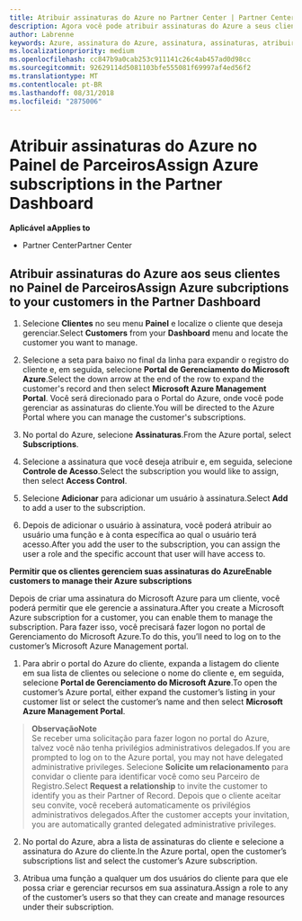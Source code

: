 ```yaml
---
title: Atribuir assinaturas do Azure no Partner Center | Partner Center
description: Agora você pode atribuir assinaturas do Azure a seus clientes no Partner Center. Você também pode habilitá-los para que eles mesmos gerenciem as assinaturas.
author: Labrenne
keywords: Azure, assinatura do Azure, assinatura, assinaturas, atribuir assinatura, gerenciar assinatura do Azure
ms.localizationpriority: medium
ms.openlocfilehash: cc847b9a0cab253c911141c26c4ab457ad0d98cc
ms.sourcegitcommit: 92629114d5081103bfe555081f69997af4ed56f2
ms.translationtype: MT
ms.contentlocale: pt-BR
ms.lasthandoff: 08/31/2018
ms.locfileid: "2875006"
---
```

# <a name="assign-azure-subscriptions-in-the-partner-dashboard"></a><span data-ttu-id="4da15-104">Atribuir assinaturas do Azure no Painel de Parceiros</span><span class="sxs-lookup"><span data-stu-id="4da15-104">Assign Azure subscriptions in the Partner Dashboard</span></span>

**<span data-ttu-id="4da15-105">Aplicável a</span><span class="sxs-lookup"><span data-stu-id="4da15-105">Applies to</span></span>**

-  <span data-ttu-id="4da15-106">Partner Center</span><span class="sxs-lookup"><span data-stu-id="4da15-106">Partner Center</span></span>
 
## <a name="assign-azure-subcriptions-to-your-customers-in-the-partner-dashboard"></a><span data-ttu-id="4da15-107">Atribuir assinaturas do Azure aos seus clientes no Painel de Parceiros</span><span class="sxs-lookup"><span data-stu-id="4da15-107">Assign Azure subcriptions to your customers in the Partner Dashboard</span></span>

1. <span data-ttu-id="4da15-108">Selecione **Clientes** no seu menu **Painel** e localize o cliente que deseja gerenciar.</span><span class="sxs-lookup"><span data-stu-id="4da15-108">Select **Customers** from your **Dashboard** menu and locate the customer you want to manage.</span></span>

2.  <span data-ttu-id="4da15-109">Selecione a seta para baixo no final da linha para expandir o registro do cliente e, em seguida, selecione **Portal de Gerenciamento do Microsoft Azure**.</span><span class="sxs-lookup"><span data-stu-id="4da15-109">Select the down arrow at the end of the row to expand the customer's record and then select **Microsoft Azure Management Portal**.</span></span> <span data-ttu-id="4da15-110">Você será direcionado para o Portal do Azure, onde você pode gerenciar as assinaturas do cliente.</span><span class="sxs-lookup"><span data-stu-id="4da15-110">You will be directed to the Azure Portal where you can manage the customer's subscriptions.</span></span> 

4. <span data-ttu-id="4da15-111">No portal do Azure, selecione **Assinaturas**.</span><span class="sxs-lookup"><span data-stu-id="4da15-111">From the Azure portal, select **Subscriptions**.</span></span>

5. <span data-ttu-id="4da15-112">Selecione a assinatura que você deseja atribuir e, em seguida, selecione **Controle de Acesso**.</span><span class="sxs-lookup"><span data-stu-id="4da15-112">Select the subscription you would like to assign, then select **Access Control**.</span></span>

6. <span data-ttu-id="4da15-113">Selecione **Adicionar** para adicionar um usuário à assinatura.</span><span class="sxs-lookup"><span data-stu-id="4da15-113">Select **Add** to add a user to the subscription.</span></span> 

7. <span data-ttu-id="4da15-114">Depois de adicionar o usuário à assinatura, você poderá atribuir ao usuário uma função e à conta específica ao qual o usuário terá acesso.</span><span class="sxs-lookup"><span data-stu-id="4da15-114">After you add the user to the subscription, you can assign the user a role and the specific account that user will have access to.</span></span> 

**<span data-ttu-id="4da15-115">Permitir que os clientes gerenciem suas assinaturas do Azure</span><span class="sxs-lookup"><span data-stu-id="4da15-115">Enable customers to manage their Azure subscriptions</span></span>**

<span data-ttu-id="4da15-116">Depois de criar uma assinatura do Microsoft Azure para um cliente, você poderá permitir que ele gerencie a assinatura.</span><span class="sxs-lookup"><span data-stu-id="4da15-116">After you create a Microsoft Azure subscription for a customer, you can enable them to manage the subscription.</span></span> <span data-ttu-id="4da15-117">Para fazer isso, você precisará fazer logon no portal de Gerenciamento do Microsoft Azure.</span><span class="sxs-lookup"><span data-stu-id="4da15-117">To do this, you’ll need to log on to the customer’s Microsoft Azure Management portal.</span></span> 

1.  <span data-ttu-id="4da15-118">Para abrir o portal do Azure do cliente, expanda a listagem do cliente em sua lista de clientes ou selecione o nome do cliente e, em seguida, selecione **Portal de Gerenciamento do Microsoft Azure**.</span><span class="sxs-lookup"><span data-stu-id="4da15-118">To open the customer’s Azure portal, either expand the customer’s listing in your customer list or select the customer’s name and then select **Microsoft Azure Management Portal**.</span></span>
    
 >**<span data-ttu-id="4da15-119">Observação</span><span class="sxs-lookup"><span data-stu-id="4da15-119">Note</span></span>** <br> <span data-ttu-id="4da15-120">Se receber uma solicitação para fazer logon no portal do Azure, talvez você não tenha privilégios administrativos delegados.</span><span class="sxs-lookup"><span data-stu-id="4da15-120">If you are prompted to log on to the Azure portal, you may not have delegated administrative privileges.</span></span> <span data-ttu-id="4da15-121">Selecione **Solicite um relacionamento** para convidar o cliente para identificar você como seu Parceiro de Registro.</span><span class="sxs-lookup"><span data-stu-id="4da15-121">Select **Request a relationship** to invite the customer to identify you as their Partner of Record.</span></span> <span data-ttu-id="4da15-122">Depois que o cliente aceitar seu convite, você receberá automaticamente os privilégios administrativos delegados.</span><span class="sxs-lookup"><span data-stu-id="4da15-122">After the customer accepts your invitation, you are automatically granted delegated administrative privileges.</span></span> 

2.  <span data-ttu-id="4da15-123">No portal do Azure, abra a lista de assinaturas do cliente e selecione a assinatura do Azure do cliente.</span><span class="sxs-lookup"><span data-stu-id="4da15-123">In the Azure portal, open the customer’s subscriptions list and select the customer’s Azure subscription.</span></span>

3.  <span data-ttu-id="4da15-124">Atribua uma função a qualquer um dos usuários do cliente para que ele possa criar e gerenciar recursos em sua assinatura.</span><span class="sxs-lookup"><span data-stu-id="4da15-124">Assign a role to any of the customer’s users so that they can create and manage resources under their subscription.</span></span>


